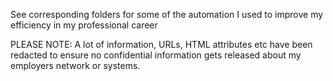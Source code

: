 See corresponding folders for some of the automation I used to improve my efficiency in my professional career

PLEASE NOTE: A lot of information, URLs, HTML attributes etc have been redacted to ensure no confidential information gets released about my employers network or systems.
